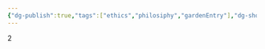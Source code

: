 ```yaml
---
{"dg-publish":true,"tags":["ethics","philosiphy","gardenEntry"],"dg-show-local-graph":true,"dg-home":true,"permalink":"/untitled-1/philosophy/","dgShowLocalGraph":true,"dgPassFrontmatter":true,"noteIcon":"","created":"","updated":""}
---
```


2